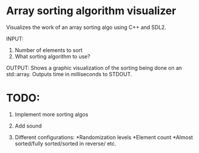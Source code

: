 # Array sorting algorithm visualizer
Visualizes the work of an array sorting algo using C++ and SDL2.


INPUT:
1. Number of elements to sort
2. What sorting algorithm to use?


OUTPUT:
Shows a graphic visualization of the sorting being done on an std::array. Outputs time in milliseconds to STDOUT.

# TODO:
1. Implement more sorting algos

2. Add sound

3. Different configurations:
*Randomization levels
*Element count
*Almost sorted/fully sorted/sorted in reverse/ etc.
